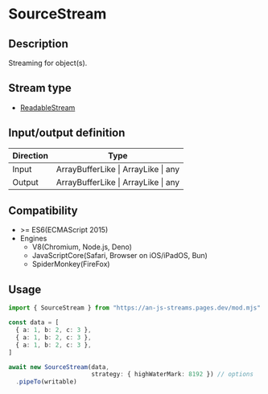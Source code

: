 # SourceStream

## Description
Streaming for object(s).

## Stream type
* [ReadableStream](https://developer.mozilla.org/en-US/docs/Web/API/ReadableStream)

## Input/output definition
|Direction|Type|
|-|-|
|Input|ArrayBufferLike \| ArrayLike \| any|
|Output|ArrayBufferLike \| ArrayLike \| any|

## Compatibility
* \>= ES6(ECMAScript 2015)
* Engines
  * V8(Chromium, Node.js, Deno)
  * JavaScriptCore(Safari, Browser on iOS/iPadOS, Bun)
  * SpiderMonkey(FireFox)

## Usage
```ts
import { SourceStream } from "https://an-js-streams.pages.dev/mod.mjs"

const data = [
  { a: 1, b: 2, c: 3 },
  { a: 1, b: 2, c: 3 },
  { a: 1, b: 2, c: 3 },
]

await new SourceStream(data, 
                       strategy: { highWaterMark: 8192 }) // options
  .pipeTo(writable)
```
